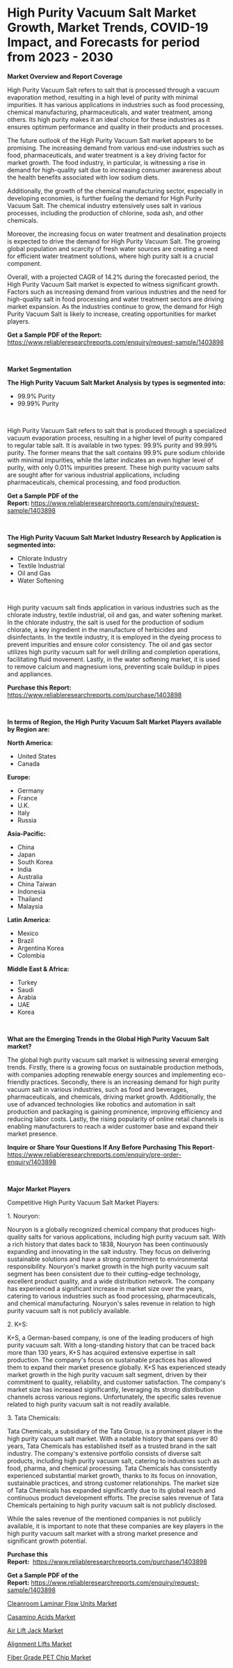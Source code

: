 <p><h1>High Purity Vacuum Salt Market Growth, Market Trends, COVID-19 Impact, and Forecasts for period from 2023 - 2030</h1></p><p><strong>Market Overview and Report Coverage</strong></p>
<p><p>High Purity Vacuum Salt refers to salt that is processed through a vacuum evaporation method, resulting in a high level of purity with minimal impurities. It has various applications in industries such as food processing, chemical manufacturing, pharmaceuticals, and water treatment, among others. Its high purity makes it an ideal choice for these industries as it ensures optimum performance and quality in their products and processes.</p><p>The future outlook of the High Purity Vacuum Salt market appears to be promising. The increasing demand from various end-use industries such as food, pharmaceuticals, and water treatment is a key driving factor for market growth. The food industry, in particular, is witnessing a rise in demand for high-quality salt due to increasing consumer awareness about the health benefits associated with low sodium diets.</p><p>Additionally, the growth of the chemical manufacturing sector, especially in developing economies, is further fueling the demand for High Purity Vacuum Salt. The chemical industry extensively uses salt in various processes, including the production of chlorine, soda ash, and other chemicals.</p><p>Moreover, the increasing focus on water treatment and desalination projects is expected to drive the demand for High Purity Vacuum Salt. The growing global population and scarcity of fresh water sources are creating a need for efficient water treatment solutions, where high purity salt is a crucial component.</p><p>Overall, with a projected CAGR of 14.2% during the forecasted period, the High Purity Vacuum Salt market is expected to witness significant growth. Factors such as increasing demand from various industries and the need for high-quality salt in food processing and water treatment sectors are driving market expansion. As the industries continue to grow, the demand for High Purity Vacuum Salt is likely to increase, creating opportunities for market players.</p></p>
<p><strong>Get a Sample PDF of the Report:</strong> <a href="https://www.reliableresearchreports.com/enquiry/request-sample/1403898">https://www.reliableresearchreports.com/enquiry/request-sample/1403898</a></p>
<p>&nbsp;</p>
<p><strong>Market Segmentation</strong></p>
<p><strong>The High Purity Vacuum Salt Market Analysis by types is segmented into:</strong></p>
<p><ul><li>99.9% Purity</li><li>99.99% Purity</li></ul></p>
<p>&nbsp;</p>
<p><p>High Purity Vacuum Salt refers to salt that is produced through a specialized vacuum evaporation process, resulting in a higher level of purity compared to regular table salt. It is available in two types: 99.9% purity and 99.99% purity. The former means that the salt contains 99.9% pure sodium chloride with minimal impurities, while the latter indicates an even higher level of purity, with only 0.01% impurities present. These high purity vacuum salts are sought after for various industrial applications, including pharmaceuticals, chemical processing, and food production.</p></p>
<p><strong>Get a Sample PDF of the Report:</strong>&nbsp;<a href="https://www.reliableresearchreports.com/enquiry/request-sample/1403898">https://www.reliableresearchreports.com/enquiry/request-sample/1403898</a></p>
<p>&nbsp;</p>
<p><strong>The High Purity Vacuum Salt Market Industry Research by Application is segmented into:</strong></p>
<p><ul><li>Chlorate Industry</li><li>Textile Industrial</li><li>Oil and Gas</li><li>Water Softening</li></ul></p>
<p>&nbsp;</p>
<p><p>High purity vacuum salt finds application in various industries such as the chlorate industry, textile industrial, oil and gas, and water softening market. In the chlorate industry, the salt is used for the production of sodium chlorate, a key ingredient in the manufacture of herbicides and disinfectants. In the textile industry, it is employed in the dyeing process to prevent impurities and ensure color consistency. The oil and gas sector utilizes high purity vacuum salt for well drilling and completion operations, facilitating fluid movement. Lastly, in the water softening market, it is used to remove calcium and magnesium ions, preventing scale buildup in pipes and appliances.</p></p>
<p><strong>Purchase this Report:</strong>&nbsp; <a href="https://www.reliableresearchreports.com/purchase/1403898">https://www.reliableresearchreports.com/purchase/1403898</a></p>
<p>&nbsp;</p>
<p><strong>In terms of Region, the High Purity Vacuum Salt Market Players available by Region are:</strong></p>
<p>
    <p> <strong> North America: </strong>
        <ul>
            <li>United States</li>
            <li>Canada</li>
        </ul>
        </p> 
    <p> <strong> Europe: </strong>
        <ul>
            <li>Germany</li>
            <li>France</li>
            <li>U.K.</li>
            <li>Italy</li>
            <li>Russia</li>
        </ul>
        </p> 
    <p> <strong> Asia-Pacific: </strong>
        <ul>
            <li>China</li>
            <li>Japan</li>
            <li>South Korea</li>
            <li>India</li>
            <li>Australia</li>
            <li>China Taiwan</li>
            <li>Indonesia</li>
            <li>Thailand</li>
            <li>Malaysia</li>
        </ul>
        </p> 
    <p> <strong> Latin America: </strong>
        <ul>
            <li>Mexico</li>
            <li>Brazil</li>
            <li>Argentina Korea</li>
            <li>Colombia</li>
        </ul>
        </p> 
    <p> <strong> Middle East & Africa: </strong>
        <ul>
            <li>Turkey</li>
            <li>Saudi</li>
            <li>Arabia</li>
            <li>UAE</li>
            <li>Korea</li>
        </ul>
    </p>
    </p>
<p>&nbsp;</p>
<p><strong>What are the Emerging Trends in the Global High Purity Vacuum Salt market?</strong></p>
<p><p>The global high purity vacuum salt market is witnessing several emerging trends. Firstly, there is a growing focus on sustainable production methods, with companies adopting renewable energy sources and implementing eco-friendly practices. Secondly, there is an increasing demand for high purity vacuum salt in various industries, such as food and beverages, pharmaceuticals, and chemicals, driving market growth. Additionally, the use of advanced technologies like robotics and automation in salt production and packaging is gaining prominence, improving efficiency and reducing labor costs. Lastly, the rising popularity of online retail channels is enabling manufacturers to reach a wider customer base and expand their market presence.</p></p>
<p><strong>Inquire or Share Your Questions If Any Before Purchasing This Report</strong>- <a href="https://www.reliableresearchreports.com/enquiry/pre-order-enquiry/1403898">https://www.reliableresearchreports.com/enquiry/pre-order-enquiry/1403898</a></p>
<p>&nbsp;</p>
<p><strong>Major Market Players</strong></p>
<p><p>Competitive High Purity Vacuum Salt Market Players:</p><p>1. Nouryon:</p><p>Nouryon is a globally recognized chemical company that produces high-quality salts for various applications, including high purity vacuum salt. With a rich history that dates back to 1838, Nouryon has been continuously expanding and innovating in the salt industry. They focus on delivering sustainable solutions and have a strong commitment to environmental responsibility. Nouryon's market growth in the high purity vacuum salt segment has been consistent due to their cutting-edge technology, excellent product quality, and a wide distribution network. The company has experienced a significant increase in market size over the years, catering to various industries such as food processing, pharmaceuticals, and chemical manufacturing. Nouryon's sales revenue in relation to high purity vacuum salt is not publicly available.</p><p>2. K+S:</p><p>K+S, a German-based company, is one of the leading producers of high purity vacuum salt. With a long-standing history that can be traced back more than 130 years, K+S has acquired extensive expertise in salt production. The company's focus on sustainable practices has allowed them to expand their market presence globally. K+S has experienced steady market growth in the high purity vacuum salt segment, driven by their commitment to quality, reliability, and customer satisfaction. The company's market size has increased significantly, leveraging its strong distribution channels across various regions. Unfortunately, the specific sales revenue related to high purity vacuum salt is not readily available.</p><p>3. Tata Chemicals:</p><p>Tata Chemicals, a subsidiary of the Tata Group, is a prominent player in the high purity vacuum salt market. With a notable history that spans over 80 years, Tata Chemicals has established itself as a trusted brand in the salt industry. The company's extensive portfolio consists of diverse salt products, including high purity vacuum salt, catering to industries such as food, pharma, and chemical processing. Tata Chemicals has consistently experienced substantial market growth, thanks to its focus on innovation, sustainable practices, and strong customer relationships. The market size of Tata Chemicals has expanded significantly due to its global reach and continuous product development efforts. The precise sales revenue of Tata Chemicals pertaining to high purity vacuum salt is not publicly disclosed.</p><p>While the sales revenue of the mentioned companies is not publicly available, it is important to note that these companies are key players in the high purity vacuum salt market with a strong market presence and significant growth potential.</p></p>
<p><strong>Purchase this Report:</strong>&nbsp;&nbsp;<a href="https://www.reliableresearchreports.com/purchase/1403898">https://www.reliableresearchreports.com/purchase/1403898</a></p>
<p></p>
<p><strong>Get a Sample PDF of the Report:</strong>&nbsp;<a href="https://www.reliableresearchreports.com/enquiry/request-sample/1403898">https://www.reliableresearchreports.com/enquiry/request-sample/1403898</a></p>
<p><p><a href="https://github.com/jonneygiverf/Market-Research-Report-List-1/blob/main/cleanroom-laminar-flow-units-market.md">Cleanroom Laminar Flow Units Market</a></p><p><a href="https://www.linkedin.com/pulse/casamino-acids-market-size-2023-2030-global-industrial-pow8f/">Casamino Acids Market</a></p><p><a href="https://medium.com/@darrensipes2023/decoding-air-lift-jack-market-metrics-market-share-trends-and-growth-patterns-a28dfe517f16">Air Lift Jack Market</a></p><p><a href="https://medium.com/@soledadroob625/alignment-lifts-market-size-and-market-trends-complete-industry-overview-2023-to-2030-fc1e2ac03057">Alignment Lifts Market</a></p><p><a href="https://github.com/dziulagalemab/Market-Research-Report-List-1/blob/main/fiber-grade-pet-chip-market.md">Fiber Grade PET Chip Market</a></p></p>